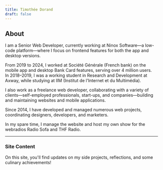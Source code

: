 ```yaml
---
title: Timothée Dorand
draft: false
---
```


## About

I am a Senior Web Developer, currently working at Ninox Software—a low-code platform—where I focus on frontend features for both the app and desktop versions.

From 2019 to 2024, I worked at Société Générale (French bank) on the mobile app and desktop Bank Card features, serving over 4 million users.  
In 2018–2019, I was a working student in Research and Development at Axway, while studying at IIM (Institut de l'Internet et du Multimédia).

I also work as a freelance web developer, collaborating with a variety of clients—self-employed professionals, start-ups, and companies—building and maintaining websites and mobile applications.

Since 2014, I have developed and managed numerous web projects, coordinating designers, developers, and marketers.

In my spare time, I manage the website and host my own show for the webradios Radio Sofa and THF Radio.

---

### Site Content

On this site, you'll find updates on my side projects, reflections, and some culinary achievements!